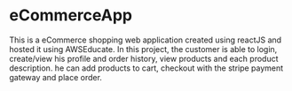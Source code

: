 # eCommerceApp
This is a eCommerce shopping web application created using reactJS and hosted it using AWSEducate. In this project, the customer is able to login, create/view his profile and order history, view products and each product description. he can add products to cart, checkout with the stripe payment gateway and place order. 
